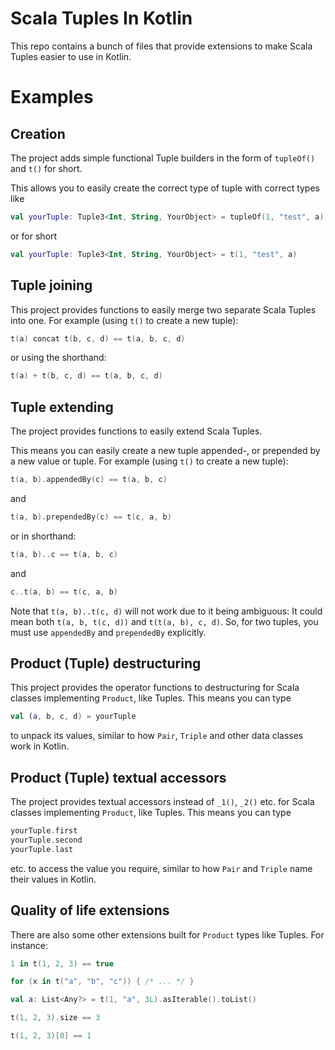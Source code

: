 # Scala Tuples In Kotlin
This repo contains a bunch of files that provide extensions to make Scala Tuples easier to use in Kotlin.

# Examples
## Creation
The project adds simple functional Tuple builders in the form of `tupleOf()` and `t()` for short.

This allows you to easily create the correct type of tuple with correct types like
```kotlin
val yourTuple: Tuple3<Int, String, YourObject> = tupleOf(1, "test", a)
```
or for short
```kotlin
val yourTuple: Tuple3<Int, String, YourObject> = t(1, "test", a)
```

## Tuple joining
This project provides functions to easily merge two separate Scala Tuples into one.
For example (using `t()` to create a new tuple): 
```kotlin
t(a) concat t(b, c, d) == t(a, b, c, d)
```
or using the shorthand: 
```kotlin
t(a) + t(b, c, d) == t(a, b, c, d)
```

## Tuple extending
The project provides functions to easily extend Scala Tuples.

This means you can easily create a new tuple appended-, or prepended by a new value or tuple.
For example (using `t()` to create a new tuple):
```kotlin
t(a, b).appendedBy(c) == t(a, b, c)
```
and
```kotlin
t(a, b).prependedBy(c) == t(c, a, b)
```
or in shorthand:
```kotlin
t(a, b)..c == t(a, b, c)
```
and
```kotlin
c..t(a, b) == t(c, a, b)
```
Note that `t(a, b)..t(c, d)` will not work due to it being ambiguous:
It could mean both `t(a, b, t(c, d))` and `t(t(a, b), c, d)`.
So, for two tuples, you must use `appendedBy` and `prependedBy` explicitly.

## Product (Tuple) destructuring
This project provides the operator functions to destructuring for Scala classes implementing `Product`, like Tuples.
This means you can type 
```kotlin
val (a, b, c, d) = yourTuple
``` 
to unpack its values, similar to how `Pair`, `Triple` and other data classes work in Kotlin.

## Product (Tuple) textual accessors
The project provides textual accessors instead of `_1()`, `_2()` etc. for Scala classes implementing `Product`, like Tuples.
This means you can type 
```kotlin
yourTuple.first
yourTuple.second
yourTuple.last
```
etc. to access the value you require, similar to how `Pair` and `Triple` name their values in Kotlin.

## Quality of life extensions
There are also some other extensions built for `Product` types like Tuples. For instance:

```kotlin
1 in t(1, 2, 3) == true

for (x in t("a", "b", "c")) { /* ... */ }

val a: List<Any?> = t(1, "a", 3L).asIterable().toList()

t(1, 2, 3).size == 3

t(1, 2, 3)[0] == 1
```